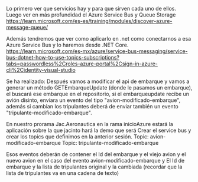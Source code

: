 Lo primero ver que servicios hay y para que sirven cada uno de ellos.
Luego ver en más profundidad el Azure Service Bus y Queue Storage
https://learn.microsoft.com/es-es/training/modules/discover-azure-message-queue/

Además tendremos que ver como aplicarlo en .net como conectarnos a esa Azure Service Bus y lo haremos desde .NET Core.
https://learn.microsoft.com/es-mx/azure/service-bus-messaging/service-bus-dotnet-how-to-use-topics-subscriptions?tabs=passwordless%2Croles-azure-portal%2Csign-in-azure-cli%2Cidentity-visual-studio

Se ha realizado:
Después vamos a modificar el api de embarque y vamos a generar un método GETEmbarqueUpdate (donde le pasamos un embarque), 
el buscará ese embarque en el repositorio, si el embarqueupdate recibe un avión disinto, enviara un evento del tipo "avion-modificado-embarque", 
además si cambian los tripulantes deberá de enviar también un evento "tripulante-modificado-embarque".

En nuestro prorama Jac.Aeronautica en la rama inicioAzure estará la aplicación sobre la que jacinto hará la demo que será
Crear el service bus y crear los topics que definimos en la anterior sesión.
Topic: avion-modificado-embarque
Topic: tripulante-modificado-embarque



Esos eventos deberán de contener el Id del embarque y el viejo avion y el nuevo avion en el caso del evento avion-modificado-embarque y 
El Id de embarque y la lista de tripulantes original y la cambiada (recordar que la lista de tripulantes va en una cadena de texto)
